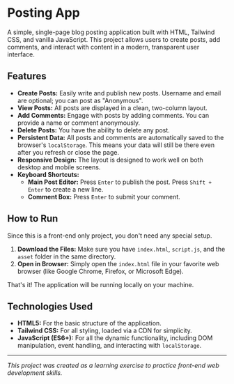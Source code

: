 # Posting App

A simple, single-page blog posting application built with HTML, Tailwind CSS, and vanilla JavaScript. This project allows users to create posts, add comments, and interact with content in a modern, transparent user interface.

## Features

- **Create Posts:** Easily write and publish new posts. Username and email are optional; you can post as "Anonymous".
- **View Posts:** All posts are displayed in a clean, two-column layout.
- **Add Comments:** Engage with posts by adding comments. You can provide a name or comment anonymously.
- **Delete Posts:** You have the ability to delete any post.
- **Persistent Data:** All posts and comments are automatically saved to the browser's `localStorage`. This means your data will still be there even after you refresh or close the page.
- **Responsive Design:** The layout is designed to work well on both desktop and mobile screens.
- **Keyboard Shortcuts:**
  - **Main Post Editor:** Press `Enter` to publish the post. Press `Shift + Enter` to create a new line.
  - **Comment Box:** Press `Enter` to submit your comment.

## How to Run

Since this is a front-end only project, you don't need any special setup.

1.  **Download the Files:** Make sure you have `index.html`, `script.js`, and the `asset` folder in the same directory.
2.  **Open in Browser:** Simply open the `index.html` file in your favorite web browser (like Google Chrome, Firefox, or Microsoft Edge).

That's it! The application will be running locally on your machine.

## Technologies Used

- **HTML5:** For the basic structure of the application.
- **Tailwind CSS:** For all styling, loaded via a CDN for simplicity.
- **JavaScript (ES6+):** For all the dynamic functionality, including DOM manipulation, event handling, and interacting with `localStorage`.

---

*This project was created as a learning exercise to practice front-end web development skills.*